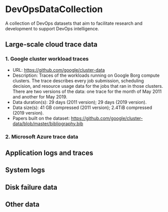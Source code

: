 # DevOpsDataCollection
A collection of DevOps datasets that aim to facilitate research and development to support DevOps intelligence.

## Large-scale cloud trace data
### 1. Google cluster workload traces
- URL: https://github.com/google/cluster-data
- Description: Traces of the workloads running on Google Borg compute clusters. The trace describes every job submission, scheduling decision, and resource usage data for the jobs that ran in those clusters. There are two versions of the data:  one trace for the month of May 2011 and another for May 2019.
- Data duration(s): 29 days (2011 version); 29 days (2019 version).
- Data size(s): 41 GB compressed (2011 version); 2.4TiB compressed (2019 version).
- Papers built on the dataset: https://github.com/google/cluster-data/blob/master/bibliography.bib

### 2. Microsoft Azure trace data

## Application logs and traces

## System logs

## Disk failure data

## Other data

